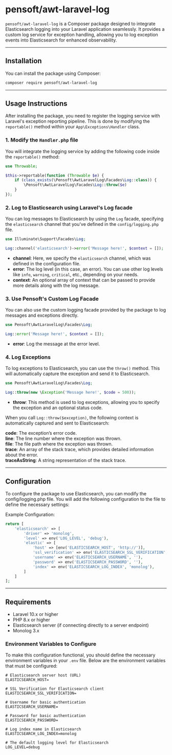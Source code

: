 # pensoft/awt-laravel-log

`pensoft/awt-laravel-log` is a Composer package designed to integrate Elasticsearch logging into your Laravel application seamlessly. It provides a custom log service for exception handling, allowing you to log exception events into Elasticsearch for enhanced observability.

---

## Installation

You can install the package using Composer:

```bash
composer require pensoft/awt-laravel-log
```

---

## Usage Instructions

After installing the package, you need to register the logging service with Laravel's exception reporting pipeline. This is done by modifying the `reportable()` method within your `App\Exceptions\Handler` class.

### 1. Modify the `Handler.php` file
You will integrate the logging service by adding the following code inside the `reportable()` method:

```php
use Throwable;

$this->reportable(function (Throwable $e) {
    if (class_exists(\Pensoft\AwtLaravelLog\Facades\Log::class)) {
        \Pensoft\AwtLaravelLog\Facades\Log::throw($e)
    }
});
```

### 2. Log to Elasticsearch using Laravel's Log facade

You can log messages to Elasticsearch by using the `Log` facade, specifying the `elasticsearch` channel that you've defined in the `config/logging.php` file.

```php
use Illuminate\Support\Facades\Log;

Log::channel('elasticsearch')->error('Message here!', $context = []);
```

- **channel**: Here, we specify the `elasticsearch` channel, which was defined in the configuration file.
- **error**: The log level (in this case, an error). You can use other log levels like `info`, `warning`, `critical`, etc., depending on your needs.
- **context**: An optional array of context that can be passed to provide more details along with the log message.

### 3. Use Pensoft's Custom Log Facade

You can also use the custom logging facade provided by the package to log messages and exceptions directly.

```php
use Pensoft\AwtLaravelLog\Facades\Log;

Log::error('Message here!', $context = []);
```

- **error**: Log the message at the error level.

### 4. Log Exceptions

To log exceptions to Elasticsearch, you can use the `throw()` method. This will automatically capture the exception and send it to Elasticsearch.

```php
use Pensoft\AwtLaravelLog\Facades\Log;

Log::throw(new \Exception('Message here!', $code = 500));
```

- **throw**: This method is used to log exceptions, allowing you to specify the exception and an optional status code.

When you call `Log::throw($exception)`, the following context is automatically captured and sent to Elasticsearch:

**code**: The exception’s error code.  
**line**: The line number where the exception was thrown.  
**file**: The file path where the exception was thrown.  
**trace**: An array of the stack trace, which provides detailed information about the error.  
**traceAsString**: A string representation of the stack trace.  

---

## Configuration
To configure the package to use Elasticsearch, you can modify the config/logging.php file. You will add the following configuration to the file to define the necessary settings:

Example Configuration:
```php
return [
    'elasticsearch' => [
        'driver' => 'monolog',
        'level' => env('LOG_LEVEL', 'debug'),
        'elastic' => [
            'host' => [env('ELASTICSEARCH_HOST', 'http://')],
            'ssl_verification' => env('ELASTICSEARCH_SSL_VERIFICATION', false),
            'username' => env('ELASTICSEARCH_USERNAME', ''),
            'password' => env('ELASTICSEARCH_PASSWORD', ''),
            'index' => env('ELASTICSEARCH_LOG_INDEX', 'monolog'),
        ]
    ]
];
```
---

## Requirements

- Laravel 10.x or higher
- PHP 8.x or higher
- Elasticsearch server (if connecting directly to a server endpoint)
- Monolog 3.x


### Environment Variables to Configure
To make this configuration functional, you should define the necessary environment variables in your `.env` file. Below are the environment variables that must be configured:

```env
# Elasticsearch server host (URL)
ELASTICSEARCH_HOST=

# SSL Verification for Elasticsearch client
ELASTICSEARCH_SSL_VERIFICATION=

# Username for basic authentication
ELASTICSEARCH_USERNAME=

# Password for basic authentication
ELASTICSEARCH_PASSWORD=

# Log index name in Elasticsearch
ELASTICSEARCH_LOG_INDEX=monolog

# The default logging level for Elasticsearch
LOG_LEVEL=debug

```

